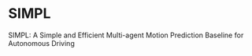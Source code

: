 # SIMPL
SIMPL: A Simple and Efficient Multi-agent Motion Prediction Baseline for Autonomous Driving
